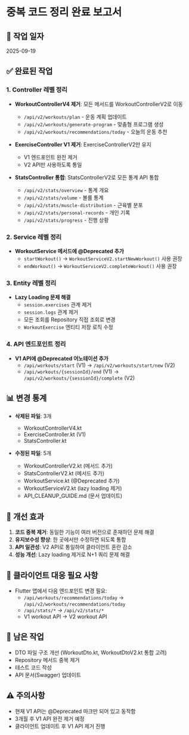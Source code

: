 # 중복 코드 정리 완료 보고서

## 📅 작업 일자
2025-09-19

## ✅ 완료된 작업

### 1. Controller 레벨 정리
- **WorkoutControllerV4 제거**: 모든 메서드를 WorkoutControllerV2로 이동
  - `/api/v2/workouts/plan` - 운동 계획 업데이트
  - `/api/v2/workouts/generate-program` - 맞춤형 프로그램 생성
  - `/api/v2/workouts/recommendations/today` - 오늘의 운동 추천

- **ExerciseController V1 제거**: ExerciseControllerV2만 유지
  - V1 엔드포인트 완전 제거
  - V2 API만 사용하도록 통일

- **StatsController 통합**: StatsControllerV2로 모든 통계 API 통합
  - `/api/v2/stats/overview` - 통계 개요
  - `/api/v2/stats/volume` - 볼륨 통계
  - `/api/v2/stats/muscle-distribution` - 근육별 분포
  - `/api/v2/stats/personal-records` - 개인 기록
  - `/api/v2/stats/progress` - 진행 상황

### 2. Service 레벨 정리
- **WorkoutService 메서드에 @Deprecated 추가**
  - `startWorkout()` → `WorkoutServiceV2.startNewWorkout()` 사용 권장
  - `endWorkout()` → `WorkoutServiceV2.completeWorkout()` 사용 권장

### 3. Entity 레벨 정리
- **Lazy Loading 문제 해결**
  - `session.exercises` 관계 제거
  - `session.logs` 관계 제거
  - 모든 조회를 Repository 직접 조회로 변경
  - `WorkoutExercise` 엔티티 저장 로직 수정

### 4. API 엔드포인트 정리
- **V1 API에 @Deprecated 어노테이션 추가**
  - `/api/workouts/start` (V1) → `/api/v2/workouts/start/new` (V2)
  - `/api/workouts/{sessionId}/end` (V1) → `/api/v2/workouts/{sessionId}/complete` (V2)

## 📊 변경 통계
- **삭제된 파일**: 3개
  - WorkoutControllerV4.kt
  - ExerciseController.kt (V1)
  - StatsController.kt

- **수정된 파일**: 5개
  - WorkoutControllerV2.kt (메서드 추가)
  - StatsControllerV2.kt (메서드 추가)
  - WorkoutService.kt (@Deprecated 추가)
  - WorkoutServiceV2.kt (lazy loading 제거)
  - API_CLEANUP_GUIDE.md (문서 업데이트)

## 🎯 개선 효과
1. **코드 중복 제거**: 동일한 기능이 여러 버전으로 존재하던 문제 해결
2. **유지보수성 향상**: 한 곳에서만 수정하면 되도록 통합
3. **API 일관성**: V2 API로 통일하여 클라이언트 혼란 감소
4. **성능 개선**: Lazy loading 제거로 N+1 쿼리 문제 해결

## 🔄 클라이언트 대응 필요 사항
- Flutter 앱에서 다음 엔드포인트 변경 필요:
  - `/api/workouts/recommendations/today` → `/api/v2/workouts/recommendations/today`
  - `/api/stats/*` → `/api/v2/stats/*`
  - V1 workout API → V2 workout API

## 📝 남은 작업
- DTO 파일 구조 개선 (WorkoutDto.kt, WorkoutDtoV2.kt 통합 고려)
- Repository 메서드 중복 제거
- 테스트 코드 작성
- API 문서(Swagger) 업데이트

## ⚠️ 주의사항
- 현재 V1 API는 @Deprecated 마크만 되어 있고 동작함
- 3개월 후 V1 API 완전 제거 예정
- 클라이언트 업데이트 후 V1 API 제거 진행